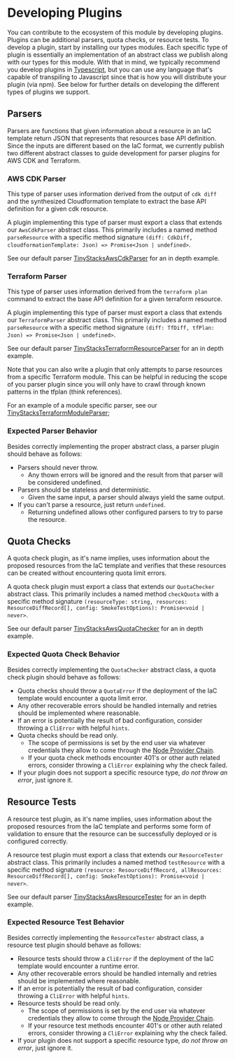 # Developing Plugins

You can contribute to the ecosystem of this module by developing plugins.  Plugins can be additional parsers, quota checks, or resource tests.  To develop a plugin, start by installing our types modules.  Each specific type of plugin is essentially an implementation of an abstract class we publish along with our types for this module.  With that in mind, we typically recommend you develop plugins in [Typescript](https://www.typescriptlang.org/), but you can use any language that's capable of transpiling to Javascript since that is how you will distribute your plugin (via npm).  See below for further details on developing the different types of plugins we support.

## Parsers

Parsers are functions that given information about a resource in an IaC template return JSON that represents that resources base API definition.  Since the inputs are different based on the IaC format, we currently publish two different abstract classes to guide development for parser plugins for AWS CDK and Terraform.

### AWS CDK Parser

This type of parser uses information derived from the output of `cdk diff` and the synthesized Cloudformation template to extract the base API definition for a given cdk resource.

A plugin implementing this type of parser must export a class that extends our `AwsCdkParser` abstract class.  This primarily includes a named method `parseResource` with a specific method signature `(diff: CdkDiff, cloudformationTemplate: Json) => Promise<Json | undefined>`.

See our default parser [TinyStacksAwsCdkParser]() for an in depth example.

### Terraform Parser

This type of parser uses information derived from the `terraform plan` command to extract the base API definition for a given terraform resource.

A plugin implementing this type of parser must export a class that extends our `TerraformParser` abstract class.  This primarily includes a named method `parseResource` with a specific method signature `(diff: TfDiff, tfPlan: Json) => Promise<Json | undefined>`.

See our default parser [TinyStacksTerraformResourceParser]() for an in depth example.

Note that you can also write a plugin that only attempts to parse resources from a specific Terraform module.  This can be helpful in reducing the scope of you parser plugin since you will only have to crawl through known patterns in the tfplan (think references).

For an example of a module specific parser, see our [TinyStacksTerraformModuleParser]();

### Expected Parser Behavior

Besides correctly implementing the proper abstract class, a parser plugin should behave as follows:
* Parsers should never throw.
  - Any thown errors will be ignored and the result from that parser will be considered undefined.
* Parsers should be stateless and deterministic.
  - Given the same input, a parser should always yield the same output.
* If you can't parse a resource, just return `undefined`.
  - Returning undefined allows other configured parsers to try to parse the resource.

## Quota Checks

A quota check plugin, as it's name implies, uses information about the proposed resources from the IaC template and verifies that these resources can be created without encountering quota limit errors.

A quota check plugin must export a class that extends our `QuotaChecker` abstract class.  This primarily includes a named method `checkQuota` with a specific method signature `(resourceType: string, resources: ResourceDiffRecord[], config: SmokeTestOptions): Promise<void | never>`.

See our default parser [TinyStacksAwsQuotaChecker]() for an in depth example.

### Expected Quota Check Behavior

Besides correctly implementing the `QuotaChecker` abstract class, a quota check plugin should behave as follows:
* Quota checks should throw a `QuotaError` if the deployment of the IaC template would encounter a quota limit error.
* Any other recoverable errors should be handled internally and retries should be implemented where reasonable.
* If an error is potentially the result of bad configuration, consider throwing a `CliError` with helpful `hints`.
* Quota checks should be read only.
  - The scope of permissions is set by the end user via whatever credentials they allow to come through the [Node Provider Chain](https://docs.aws.amazon.com/AWSJavaScriptSDK/v3/latest/modules/_aws_sdk_credential_providers.html#fromnodeproviderchain).
  - If your quota check methods encounter 401's or other auth related errors, consider throwing a `CliError` explaining why the check failed.
* If your plugin does not support a specific resource type, _do not throw an error_, just ignore it.

## Resource Tests

A resource test plugin, as it's name implies, uses information about the proposed resources from the IaC template and performs some form of validation to ensure that the resource can be successfully deployed or is configured correctly.

A resource test plugin must export a class that extends our `ResourceTester` abstract class.  This primarily includes a named method `testResource` with a specific method signature `(resource: ResourceDiffRecord, allResources: ResourceDiffRecord[], config: SmokeTestOptions): Promise<void | never>`.

See our default parser [TinyStacksAwsResourceTester]() for an in depth example.

### Expected Resource Test Behavior

Besides correctly implementing the `ResourceTester` abstract class, a resource test plugin should behave as follows:
* Resource tests should throw a `CliError` if the deployment of the IaC template would encounter a runtime error.
* Any other recoverable errors should be handled internally and retries should be implemented where reasonable.
* If an error is potentially the result of bad configuration, consider throwing a `CliError` with helpful `hints`.
* Resource tests should be read only.
  - The scope of permissions is set by the end user via whatever credentials they allow to come through the [Node Provider Chain](https://docs.aws.amazon.com/AWSJavaScriptSDK/v3/latest/modules/_aws_sdk_credential_providers.html#fromnodeproviderchain).
  - If your resource test methods encounter 401's or other auth related errors, consider throwing a `CliError` explaining why the check failed.
* If your plugin does not support a specific resource type, _do not throw an error_, just ignore it.